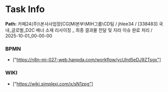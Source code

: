 # Task Info

**Path:** 카페24(주)\본사사업장\[CG]MI본부\MIH그룹\CD팀 / jhlee34 / [338483] 국내_글로벌_D2C 배너 소재 리사이징 _ 최종 결과물 전달 및 지라 이슈 완료 처리 / 2025-10-01_00-00-00

### BPMN
- ["https://n8n-mi-027-web.hanpda.com/workflow/ycUlrd5eDJ9ZTsgx"]

### WIKI
- ["https://wiki.simplexi.com/x/sN1zpg"]

